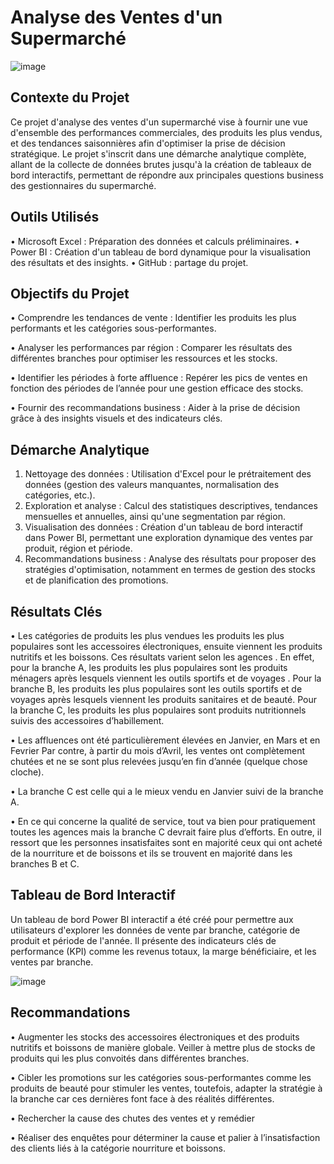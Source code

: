 # Analyse des Ventes d'un Supermarché 

![image](https://github.com/user-attachments/assets/71609959-ef8c-40d7-9776-309311b53771)

## Contexte du Projet
Ce projet d'analyse des ventes d'un supermarché vise à fournir une vue d'ensemble des performances commerciales, des produits les plus vendus, et des tendances saisonnières afin d'optimiser la prise de décision stratégique. Le projet s'inscrit dans une démarche analytique complète, allant de la collecte de données brutes jusqu'à la création de tableaux de bord interactifs, permettant de répondre aux principales questions business des gestionnaires du supermarché.

## Outils Utilisés
•	Microsoft Excel : Préparation des données et calculs préliminaires.
•	Power BI : Création d'un tableau de bord dynamique pour la visualisation des résultats et des insights.
•	GitHub : partage du projet.

## Objectifs du Projet
•	Comprendre les tendances de vente : Identifier les produits les plus performants et les catégories sous-performantes.

•	Analyser les performances par région : Comparer les résultats des différentes branches pour optimiser les ressources et les stocks.

•	Identifier les périodes à forte affluence : Repérer les pics de ventes en fonction des périodes de l’année pour une gestion efficace des stocks.

•	Fournir des recommandations business : Aider à la prise de décision grâce à des insights visuels et des indicateurs clés.

## Démarche Analytique
1.	Nettoyage des données : Utilisation d'Excel pour le prétraitement des données (gestion des valeurs manquantes, normalisation des catégories, etc.).
2.	Exploration et analyse : Calcul des statistiques descriptives, tendances mensuelles et annuelles, ainsi qu'une segmentation par région.
3.	Visualisation des données : Création d'un tableau de bord interactif dans Power BI, permettant une exploration dynamique des ventes par produit, région et période.
4.	Recommandations business : Analyse des résultats pour proposer des stratégies d'optimisation, notamment en termes de gestion des stocks et de planification des promotions.

## Résultats Clés
•	Les catégories de produits les plus vendues les produits les plus populaires sont les accessoires électroniques, ensuite viennent les produits nutritifs et les boissons. Ces résultats varient selon les agences .
En effet, pour la branche A, les produits les plus populaires sont les produits ménagers après lesquels viennent les outils sportifs et de voyages .
Pour la branche B, les produits les plus populaires sont les outils sportifs et de voyages après lesquels viennent les produits sanitaires et de beauté.
Pour la branche C, les produits les plus populaires sont produits nutritionnels suivis des accessoires d’habillement.

•	Les affluences ont été particulièrement élevées en Janvier, en Mars et en Fevrier Par contre, à partir du mois d’Avril, les ventes ont complètement chutées et ne se sont plus relevées jusqu’en fin d’année (quelque chose cloche).

•	La branche C est celle qui a le mieux vendu en Janvier suivi de la branche A.

•	En ce qui concerne la qualité de service, tout va bien pour pratiquement toutes les agences mais la branche C devrait faire plus d’efforts. En outre, il ressort que les personnes insatisfaites sont en majorité ceux qui ont acheté de la nourriture et de boissons et ils se trouvent en majorité dans les branches B et C. 

## Tableau de Bord Interactif
Un tableau de bord Power BI interactif a été créé pour permettre aux utilisateurs d'explorer les données de vente par branche, catégorie de produit et période de l'année. Il présente des indicateurs clés de performance (KPI) comme les revenus totaux, la marge bénéficiaire, et les ventes par branche.


![image](https://github.com/user-attachments/assets/71609959-ef8c-40d7-9776-309311b53771)


## Recommandations
•	Augmenter les stocks des accessoires électroniques et des produits nutritifs et boissons de manière globale. Veiller à mettre plus de stocks de produits qui les plus convoités dans différentes branches.

•	Cibler les promotions sur les catégories sous-performantes comme les produits de beauté pour stimuler les ventes, toutefois, adapter la stratégie à la branche  car ces dernières font face à des réalités différentes.

•	Rechercher la cause des chutes des ventes et y remédier

•	Réaliser des enquêtes pour déterminer la cause et palier à l’insatisfaction des clients liés à la catégorie nourriture et boissons.

